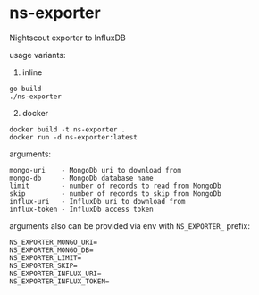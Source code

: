 # ns-exporter
Nightscout exporter to InfluxDB

usage variants:
1. inline
```
go build
./ns-exporter
```
2. docker
```
docker build -t ns-exporter .
docker run -d ns-exporter:latest
```

arguments:

	mongo-uri    - MongoDb uri to download from
	mongo-db     - MongoDb database name
	limit        - number of records to read from MongoDb
	skip         - number of records to skip from MongoDb
	influx-uri   - InfluxDb uri to download from
	influx-token - InfluxDb access token

arguments also can be provided via env with `NS_EXPORTER_` prefix:

	NS_EXPORTER_MONGO_URI=
	NS_EXPORTER_MONGO_DB=
	NS_EXPORTER_LIMIT=
	NS_EXPORTER_SKIP=
	NS_EXPORTER_INFLUX_URI=
	NS_EXPORTER_INFLUX_TOKEN=
